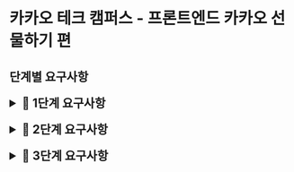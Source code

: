 # 카카오 테크 캠퍼스 - 프론트엔드 카카오 선물하기 편

## 단계별 요구사항

<details>
<summary style="font-size:150%"><b>📝 1단계 요구사항</b></summary>
<div markdown="1">

- [ ] Jest와 React Testing Libaray를 사용하여 테스트 기반 환경을 구축해요.
- [ ] MSW를 사용하여 Mock API가 동작하도록 해요. (상세 API / 옵션 API)
- [ ] 단위 테스트로 작성하면 좋을 테스트가 있다면 단위테스트 코드를 작성해요.
- [ ] 상품 상세 페이지와 관련된 통합 테스트 코드를 작성해요.

### 결제하기 페이지의 Form과 관련된 통합 테스트 코드를 작성해요.

- [ ] 현금영수증 Checkbox가 false인 경우 현금영수증 종류, 현금영수증 번호 field가 비활성화 되어있는지 확인하는 테스트 코드를 작성해요. (만약 true인 경우 현금영수증 종류, 번호 field에 값이 입력 되어야 해요)
- [ ] form의 validation 로직이 정상 동작하는지 확인하는 테스트 코드를 작성해요.
- [ ] 본인만의 기준으로 일관된 코드를 작성해주세요.
- [ ] 기능 단위로 나누어 커밋을 해주세요.

</div>
</details>

<br />

<details>
<summary style="font-size:150%"><b>📝 2단계 요구사항</b></summary>
<div markdown="1">

- [ ] 로그인 기능을 구현해요.
- [ ] 회원가입 화면을 만들고, 회원가입 기능이 동작되게 구현해요. (회원가입을 하면 로그인이 되게 해요.)
  - 회원가입 버튼은 로그인 화면 하단에 배치해요. 로그인 화면을 그대로 사용해도 괜찮아요.
- [ ] 상품 상세 페이지에서 관심 등록 버튼을 만들어요.
- [ ] 상품 상세 페이지에서 관심 버튼을 클릭 했을 때 관심 추가 동작되게 해요.
  - 관심 등록 성공 시 Alert로 "관심 등록 완료" 메시지를 노출해요.
- [ ] 마이 페이지에서 관심 목록 리스트를 만들어요.
- [ ] 관심 목록 리스트는 chakra UI를 사용하여 자유롭게 만들어주세요.
- [ ] 관심 목록 API는 카카오테크 선물하기 API 노션의 response 데이터를 사용해요.
- [ ] 관심 목록 리스트에서 관심 삭제가 가능하게 해요.
  - 관심 삭제 시 목록에서 사라져요.
- [ ] 본인만의 기준으로 일관된 코드를 작성해주세요.
- [ ] 기능 단위로 나누어 커밋을 해주세요.

</div>
</details>

<br />

<details>
<summary style="font-size:150%"><b>📝 3단계 요구사항</b></summary>
<div markdown="1">

## 4주차 질문

### 질문 1. Test code를 작성해보면서 좋았던 점과 아쉬웠던 점에 대해 말해주세요.

### 질문 2. 스스로 생각했을 때 좋은 컴포넌트란 무엇인지 본인만의 기준을 세우고 설명해 주세요.

### 질문 3. 스스로 생각했을 때 공통 컴포넌트를 만들 때 가장 중요한 요소 2개를 선택하고 이유와 함께 설명해주세요.

</div>
</details>

